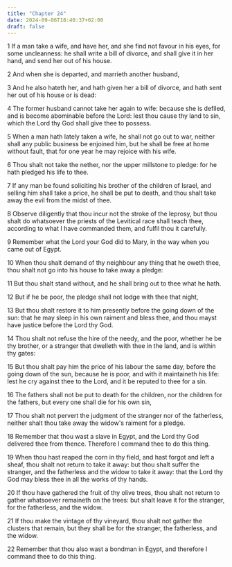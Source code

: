 ```yaml
---
title: "Chapter 24"
date: 2024-09-06T18:40:37+02:00
draft: false
---
```




1 If a man take a wife, and have her, and she find not favour in his eyes, for some uncleanness: he shall write a bill of divorce, and shall give it in her hand, and send her out of his house.

2 And when she is departed, and marrieth another husband,

3 And he also hateth her, and hath given her a bill of divorce, and hath sent her out of his house or is dead:

4 The former husband cannot take her again to wife: because she is defiled, and is become abominable before the Lord: lest thou cause thy land to sin, which the Lord thy God shall give thee to possess.

5 When a man hath lately taken a wife, he shall not go out to war, neither shall any public business be enjoined him, but he shall be free at home without fault, that for one year he may rejoice with his wife.

6 Thou shalt not take the nether, nor the upper millstone to pledge: for he hath pledged his life to thee.

7 If any man be found soliciting his brother of the children of Israel, and selling him shall take a price, he shall be put to death, and thou shalt take away the evil from the midst of thee.

8 Observe diligently that thou incur not the stroke of the leprosy, but thou shalt do whatsoever the priests of the Levitical race shall teach thee, according to what I have commanded them, and fulfil thou it carefully.

9 Remember what the Lord your God did to Mary, in the way when you came out of Egypt.

10 When thou shalt demand of thy neighbour any thing that he oweth thee, thou shalt not go into his house to take away a pledge:

11 But thou shalt stand without, and he shall bring out to thee what he hath.

12 But if he be poor, the pledge shall not lodge with thee that night,

13 But thou shalt restore it to him presently before the going down of the sun: that he may sleep in his own raiment and bless thee, and thou mayst have justice before the Lord thy God.

14 Thou shalt not refuse the hire of the needy, and the poor, whether he be thy brother, or a stranger that dwelleth with thee in the land, and is within thy gates:

15 But thou shalt pay him the price of his labour the same day, before the going down of the sun, because he is poor, and with it maintaineth his life: lest he cry against thee to the Lord, and it be reputed to thee for a sin.

16 The fathers shall not be put to death for the children, nor the children for the fathers, but every one shall die for his own sin,

17 Thou shalt not pervert the judgment of the stranger nor of the fatherless, neither shalt thou take away the widow's raiment for a pledge.

18 Remember that thou wast a slave in Egypt, and the Lord thy God delivered thee from thence. Therefore I command thee to do this thing.

19 When thou hast reaped the corn in thy field, and hast forgot and left a sheaf, thou shalt not return to take it away: but thou shalt suffer the stranger, and the fatherless and the widow to take it away: that the Lord thy God may bless thee in all the works of thy hands.

20 If thou have gathered the fruit of thy olive trees, thou shalt not return to gather whatsoever remaineth on the trees: but shalt leave it for the stranger, for the fatherless, and the widow.

21 If thou make the vintage of thy vineyard, thou shalt not gather the clusters that remain, but they shall be for the stranger, the fatherless, and the widow.

22 Remember that thou also wast a bondman in Egypt, and therefore I command thee to do this thing.

